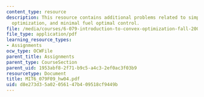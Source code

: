 ```yaml
---
content_type: resource
description: This resource contains additional problems related to simple portfolio
  optimization, and minimal fuel optimal control.
file: /media/courses/6-079-introduction-to-convex-optimization-fall-2009/d8e273d35a02056147b409518cf9449b_MIT6_079F09_hw04.pdf
file_type: application/pdf
learning_resource_types:
- Assignments
ocw_type: OCWFile
parent_title: Assignments
parent_type: CourseSection
parent_uid: 1953abf8-2f71-b9c5-a4c3-2ef0ac3f03b9
resourcetype: Document
title: MIT6_079F09_hw04.pdf
uid: d8e273d3-5a02-0561-47b4-09518cf9449b
---
```

